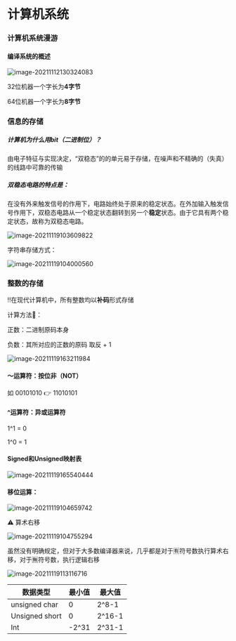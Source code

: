 # 计算机系统

### 计算机系统漫游

#### 编译系统的概述

![image-20211112130324083](https://vichien-public.oss-cn-guangzhou.aliyuncs.com/typora/image-20211112130324083.png)

32位机器一个字长为**4字节**

64位机器一个字长为**8字节**

### 信息的存储

##### 计算机为什么用bit（二进制位）？

由电子特征与实现决定，“双稳态”的的单元易于存储，在噪声和不精确的（失真）的线路中可靠的传输

##### 双稳态电路的特点是：

在没有外来触发信号的作用下，电路始终处于原来的稳定状态。在外加输入触发信号作用下，双稳态电路从一个稳定状态翻转到另一个**稳定**状态。由于它具有两个稳定状态，故称为双稳态电路。

![image-20211119103609822](https://vichien-public.oss-cn-guangzhou.aliyuncs.com/typora/image-20211119103609822.png)

字符串存储方式：

![image-20211119104000560](https://vichien-public.oss-cn-guangzhou.aliyuncs.com/typora/image-20211119104000560.png)

### 整数的存储

‼️在现代计算机中，所有整数均以**补码**形式存储

计算方法🧮：

正数：二进制原码本身

负数：其所对应的正数的原码 取反 + 1

[工具🔧]: http://www.atoolbox.net/Tool.php?Id=952	"计算器工具"

![image-20211119163211984](https://vichien-public.oss-cn-guangzhou.aliyuncs.com/typora/image-20211119163211984.png)

#### ～运算符：按位非（NOT）

如 00101010 👉 11010101

#### ^运算符：异或运算符

1^1 = 0

1^0 = 1

#### Signed和Unsigned映射表

![image-20211119165540444](https://vichien-public.oss-cn-guangzhou.aliyuncs.com/typora/image-20211119165540444.png)

#### 移位运算：

![image-20211119104659742](https://vichien-public.oss-cn-guangzhou.aliyuncs.com/typora/image-20211119104659742.png)

⚠️ 算术右移

![image-20211119104755294](https://vichien-public.oss-cn-guangzhou.aliyuncs.com/typora/image-20211119104755294.png)

虽然没有明确规定，但对于大多数编译器来说，几乎都是对于🈶️符号数执行算术右移，对于🈚️符号数，执行逻辑右移

![image-20211119113116716](https://vichien-public.oss-cn-guangzhou.aliyuncs.com/typora/image-20211119113116716.png)

 

| 数据类型       | 最小值 | 最大值 |
| -------------- | ------ | ------ |
| unsigned char  | 0      | 2^8-1  |
| Unsigned short | 0      | 2^16-1 |
| Int            | -2^31  | 2^31-1 |

